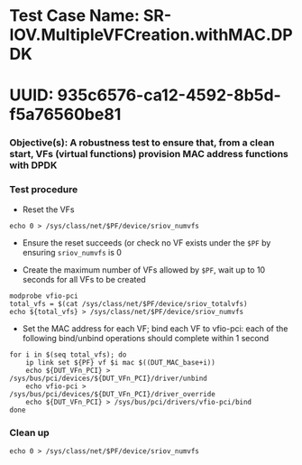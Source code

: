 # Test Case Name: SR-IOV.MultipleVFCreation.withMAC.DPDK
# UUID: 935c6576-ca12-4592-8b5d-f5a76560be81

### Objective(s): A robustness test to ensure that, from a clean start, VFs (virtual functions) provision MAC address functions with DPDK

### Test procedure

* Reset the VFs
```
echo 0 > /sys/class/net/$PF/device/sriov_numvfs
```

* Ensure the reset succeeds (or check no VF exists under the ```$PF``` by ensuring ```sriov_numvfs``` is 0

* Create the maximum number of VFs allowed by ```$PF```, wait up to 10 seconds for all VFs to be created
```
modprobe vfio-pci
total_vfs = $(cat /sys/class/net/$PF/device/sriov_totalvfs)
echo ${total_vfs} > /sys/class/net/$PF/device/sriov_numvfs
```

* Set the MAC address for each VF; bind each VF to vfio-pci: each of the following bind/unbind operations should complete within 1 second
```
for i in $(seq total_vfs); do
    ip link set ${PF} vf $i mac $((DUT_MAC_base+i))
    echo ${DUT_VFn_PCI} > /sys/bus/pci/devices/${DUT_VFn_PCI}/driver/unbind
    echo vfio-pci > /sys/bus/pci/devices/${DUT_VFn_PCI}/driver_override
    echo ${DUT_VFn_PCI} > /sys/bus/pci/drivers/vfio-pci/bind
done
```

### Clean up
```
echo 0 > /sys/class/net/$PF/device/sriov_numvfs
```
